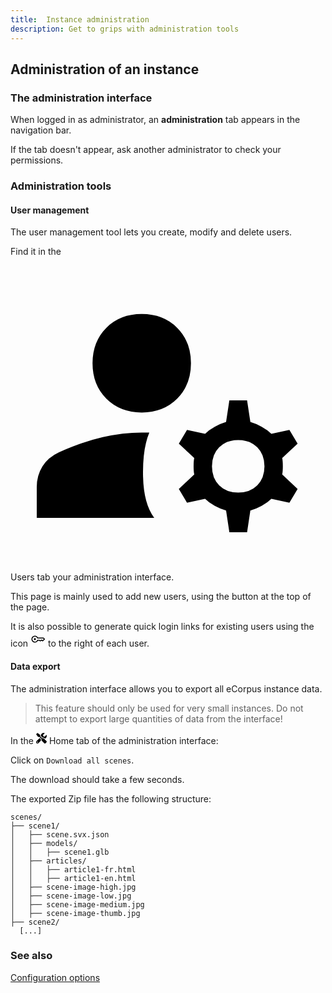 ```yaml
---
title:  Instance administration
description: Get to grips with administration tools
---
```



## Administration of an instance

### The administration interface

When logged in as administrator, an **administration** tab appears in the navigation bar.

If the tab doesn't appear, ask another administrator to check your permissions.

### Administration tools

#### User management

The user management tool lets you create, modify and delete users.

<p>
  Find it in the 
  <span>
    <svg xmlns="http://www.w3.org/2000/svg" viewBox="0 96 960 960"><path d="m667 936-10-66q-17-5-34.5-14.5T593 834l-55 12-25-42 47-44q-2-9-2-25t2-25l-47-44 25-42 55 12q12-12 29.5-21.5T657 600l10-66h54l10 66q17 5 34.5 14.5T795 636l55-12 25 42-47 44q2 9 2 25t-2 25l47 44-25 42-55-12q-12 12-29.5 21.5T731 870l-10 66h-54ZM80 892v-94q0-35 17.5-63t50.5-43q72-32 133.5-46T400 632h23q-21 51-19 134.5T438 892H80Zm614-77q36 0 58-22t22-58q0-36-22-58t-58-22q-36 0-58 22t-22 58q0 36 22 58t58 22ZM400 571q-66 0-108-42t-42-108q0-66 42-108t108-42q66 0 108 42t42 108q0 66-42 108t-108 42Z"></path></svg>Users tab</span> your administration interface.
</p>

This page is mainly used to add new users, using the button at the top of the page.

It is also possible to generate quick login links for existing users using the icon <svg width="24" xmlns="http://www.w3.org/2000/svg" viewBox="0 96 960 960"><path d="M280 640.614q-26.846 0-45.73-18.884-18.884-18.884-18.884-45.73 0-26.846 18.884-45.73 18.884-18.884 45.73-18.884 26.846 0 45.73 18.884 18.884 18.884 18.884 45.73 0 26.846-18.884 45.73-18.884 18.884-45.73 18.884Zm0 155.385q-91.538 0-155.768-64.231-64.23-64.23-64.23-155.768t64.23-155.768q64.23-64.231 155.768-64.231 64.307 0 116.307 33.193 52 33.192 79.384 86.807h360.078L935.767 576 781.923 729.075l-74.23-55.769-76.154 56.538-78.076-53.845h-77.772q-27.384 53.23-79.384 86.615T280 795.999ZM280 736q57.539 0 99.654-34.769 42.115-34.77 54.961-85.231h137.694l57.615 39.846 78.154-57.153L776 650.615 850.616 576l-40-40H434.615q-12.846-50.461-54.961-85.231Q337.539 416 280 416q-66 0-113 47t-47 113q0 66 47 113t113 47Z"></path></svg> to the right of each user.

#### Data export

The administration interface allows you to export all eCorpus instance data.

 > This feature should only be used for very small instances.
 > Do not attempt to export large quantities of data from the interface!

<p>
  In the 
  <span>
    <svg style="padding-bottom:1px;" width="17" xmlns="http://www.w3.org/2000/svg" viewBox="0 0 512 512"><path d="M501.1 395.7L384 278.6c-23.1-23.1-57.6-27.6-85.4-13.9L192 158.1V96L64 0 0 64l96 128h62.1l106.6 106.6c-13.6 27.8-9.2 62.3 13.9 85.4l117.1 117.1c14.6 14.6 38.2 14.6 52.7 0l52.7-52.7c14.5-14.6 14.5-38.2 0-52.7zM331.7 225c28.3 0 54.9 11 74.9 31l19.4 19.4c15.8-6.9 30.8-16.5 43.8-29.5 37.1-37.1 49.7-89.3 37.9-136.7-2.2-9-13.5-12.1-20.1-5.5l-74.4 74.4-67.9-11.3L334 98.9l74.4-74.4c6.6-6.6 3.4-17.9-5.7-20.2-47.4-11.7-99.6.9-136.6 37.9-28.5 28.5-41.9 66.1-41.2 103.6l82.1 82.1c8.1-1.9 16.5-2.9 24.7-2.9zm-103.9 82l-56.7-56.7L18.7 402.8c-25 25-25 65.5 0 90.5s65.5 25 90.5 0l123.6-123.6c-7.6-19.9-9.9-41.6-5-62.7zM64 472c-13.2 0-24-10.8-24-24 0-13.3 10.7-24 24-24s24 10.7 24 24c0 13.2-10.7 24-24 24z"></path></svg> Home tab</span> of the administration interface:
</p>

Click on `Download all scenes`.

The download should take a few seconds.

The exported Zip file has the following structure:

```
scenes/
├── scene1/
│   ├── scene.svx.json
│   ├── models/
│   │   ├── scene1.glb
│   ├── articles/
│   │   ├── article1-fr.html
│   │   ├── article1-en.html
│   ├── scene-image-high.jpg
│   ├── scene-image-low.jpg
│   ├── scene-image-medium.jpg
│   ├── scene-image-thumb.jpg
├── scene2/
  [...]
```


### See also

[Configuration options](configuration)